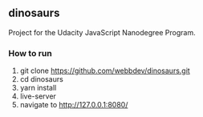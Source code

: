 ## dinosaurs

Project for the Udacity JavaScript Nanodegree Program. 



### How to run

1. git clone https://github.com/webbdev/dinosaurs.git
2. cd dinosaurs
3. yarn install
4. live-server
5. navigate to http://127.0.0.1:8080/
